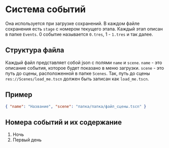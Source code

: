 # Система событий

Она используется при загрузке сохранений. В каждом файле сохранения есть `stage` с номером текущего этапа. Каждый этап описан в папке `Events`. 0 событие называется `0.tres`, 1 - `1.tres` и так далее.

## Структура файла

Каждый файл представляет собой json с полями `name` и `scene`. `name` - это описание события, которое будет показано в меню загрузки. `scene` - это путь до сцены, расположенной в папке `Scenes`. Так, путь до сцены `res://Scenes/load_me.tscn` должен быть записан как `load_me.tscn`.

## Пример

```json
{ "name": "Название", "scene": "папка/папка/файл_сцены.tscn" }
```

## Номера событий и их содержание
1. Ночь
2. Первый день
